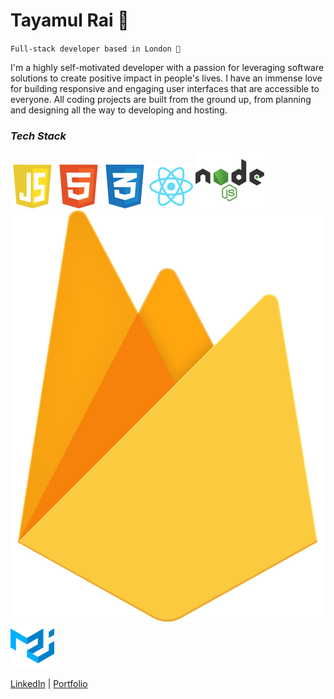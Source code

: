 # Tayamul Rai 👋
`Full-stack developer based in London 📍`

I'm a highly self-motivated developer with a passion for leveraging software solutions to create positive impact in people's lives. I have an immense love for building responsive and engaging user interfaces that are accessible to everyone. All coding projects are built from the ground up, from planning and designing all the way to developing and hosting.

<!---
<h3 align='center'>👋 Hi, I’m Tayamul. A passionate Software Developer based in London, UK 📍</h3>
<hr/>
<p align='center'>My love for programming triggered when I stumbled upon a Zero to Mastery Web Development course, through a friend.</p>
<p align='center'>I got so obsessed with programming concept and its unlimited capabilities, I invested infinite hours learning it.</p>
<p align='center'>But I knew self-learning would not take me far in my tech journey.</p>
<p align='center'>6 months later, I found an opportunity to enroll in a coding bootcamp, so I left my retail job!</p>
<p align='center'>I got exposed to JavaScript based frameworks like React, Node.js, Express, and SQL.</p>
<p align='center'>Throughout my training, I designed and developed various projects, both front and back end.</p>
<p align='center'>Now I am eager to jump-start my career in the tech field to solve real-life problems through software.</p>
<p align='center'>Still a learner by heart so I am currently expanding my knowlege of Next.js framework.</p>
<p align='center'>Lets connect on LinkedIn, send me a request!</p>
<hr/>
--->
### **_Tech Stack_**

![JavaScript Logo](javascript-1.svg) 
![HTML Logo](html-1.svg)
![CSS Logo](css-3.svg)
![React Logo](react-2.svg)
![Node.js Logo](nodejs-1.svg)
![Firebase Logo](firebase-1.svg)
![MaterialUI Logo](material-ui-1.svg)


[LinkedIn](https://www.linkedin.com/in/tayamul-rai "Tayamul's LinkedIn") |
[Portfolio](https://tayamul-portfolio.vercel.app "Tayamul's Portfolio")

<!--- ![Tayamul's Github stats](https://github-readme-stats.vercel.app/api?username=Tayamul&show_icons=true)  --->

<!---
Tayamul/Tayamul is a ✨ special ✨ repository because its `README.md` (this file) appears on your GitHub profile.
You can click the Preview link to take a look at your changes.
--->
